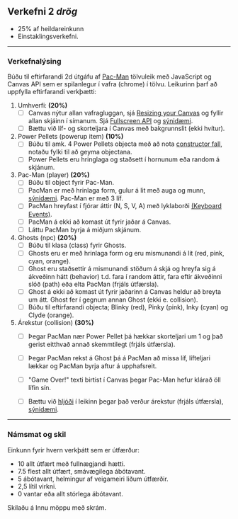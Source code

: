 ## Verkefni 2 _drög_

- 25% af heildareinkunn
- Einstaklingsverkefni. 

---

### Verkefnalýsing

Búðu til eftirfarandi 2d útgáfu af [Pac-Man](https://en.wikipedia.org/wiki/Pac-Man) tölvuleik með JavaScript og Canvas API sem er spilanlegur í vafra (chrome) í tölvu. Leikurinn þarf að uppfylla eftirfarandi verkþætti:

1. Umhverfi: **(20%)**  
   - [ ] Canvas nýtur allan vafragluggan, sjá [Resizing your Canvas](https://youtu.be/EO6OkltgudE?list=PLpPnRKq7eNW3We9VdCfx9fprhqXHwTPXL&t=166) og fyllir allan skjáinn í símanum. Sjá [Fullscreen API](https://developer.mozilla.org/en-US/docs/Web/API/Fullscreen_API) og [sýnidæmi](https://youtu.be/D74Z_0I0CUk?t=786).
   - [ ] Bættu við líf- og skorteljara í Canvas með bakgrunnslit (ekki hvítur). 
1. Power Pellets (powerup item) **(10%)**
   - [ ] Búðu til amk. 4 Power Pellets objecta með að nota [constructor fall](https://developer.mozilla.org/en-US/docs/Web/JavaScript/Guide/Working_with_objects#using_a_constructor_function), notaðu fylki til að geyma objectana.
   - [ ] Power Pellets eru hringlaga og staðsett í hornunum eða random á skjánum.
1. Pac-Man (player) **(20%)**
   - [ ] Búðu til object fyrir Pac-Man. 
   - [ ] PacMan er með hrinlaga form, gulur á lit með auga og munn, [sýnidæmi](https://www.youtube.com/watch?v=ysG37V_j1Xs). Pac-Man er með 3 líf.
   - [ ] PacMan hreyfast í fjórar áttir (N, S, V, A) með lyklaborði [(Keyboard Events)](https://github.com/GunnarThorunnarson/FORR3JS05DU/wiki/Events#st%C3%BDringar).
   - [ ] PacMan á ekki að komast út fyrir jaðar á Canvas.
   - [ ] Láttu PacMan byrja á miðjum skjánum.
1. Ghosts (npc) **(20%)**  
   - [ ] Búðu til klasa (class) fyrir Ghosts. 
   - [ ] Ghosts eru er með hrinlaga form og eru mismunandi á lit (red, pink, cyan, orange).
   - [ ] Ghost eru staðsettir á mismunandi stöðum á skjá og hreyfa sig á ákveðinn hátt (behavior) t.d. fara í random áttir, fara eftir ákveðinni slóð (path) eða elta PacMan (frjáls útfærsla).
   - [ ] Ghost á ekki að komast út fyrir jaðarinn á Canvas heldur að breyta um átt. Ghost fer í gegnum annan Ghost (ekki e. collision).
   - [ ] Búðu til eftirfarandi objecta; Blinky (red), Pinky (pink), Inky (cyan) og Clyde (orange). 
1. Árekstur (collision) **(30%)**  
   - [ ] Þegar PacMan nær Power Pellet þá hækkar skorteljari um 1 og það gerist eitthvað annað skemmtilegt (frjáls útfærsla).
   - [ ] Þegar PacMan rekst á Ghost þá á PacMan að missa líf, lífteljari lækkar og PacMan byrja aftur á upphafsreit. 
   - [ ] "Game Over!" texti birtist í Canvas þegar Pac-Man hefur klárað öll lífin sín. 
   - [ ] Bættu við [hljóði](https://developer.mozilla.org/en-US/docs/Web/API/HTMLAudioElement/Audio) í leikinn þegar það verður árekstur (frjáls útfærsla), [sýnidæmi](https://youtu.be/Eg_zUEy_lDE?t=1384).


---

### Námsmat og skil	

Einkunn fyrir hvern verkþátt sem er útfærður:
   - 10  allt útfært með fullnægjandi hætti. 
   - 7.5 flest allt útfært, smávægilega ábótavant.
   - 5   ábótavant, helmingur af veigameiri liðum útfærðir. 
   - 2,5 lítil virkni.
   - 0   vantar eða allt stórlega ábótavant.

Skilaðu á Innu möppu með skrám.

<!-- 
Það er **ekki** í boði að vera með lausnir eða útfærslur (t.d. tilemaps) sem samræmist ekki verkefnalýsingu. 
-->







